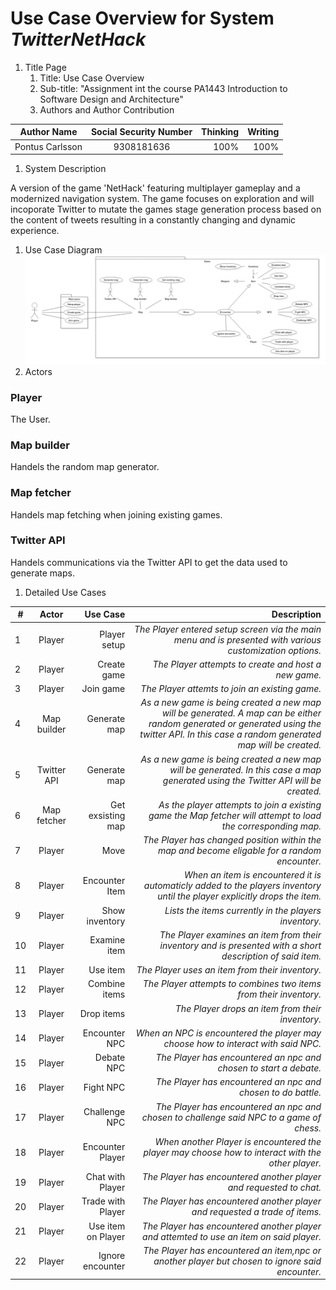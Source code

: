 # Use Case Overview for System _TwitterNetHack_
1. Title Page
    1. Title: Use Case Overview
    1. Sub-title: "Assignment int the course PA1443 Introduction to Software Design and Architecture"
    1. Authors and Author Contribution

| Author Name   | Social Security Number| Thinking  |Writing  |
| ------------- |:-------------:| -----:|-----:|
| Pontus Carlsson  | 9308181636 | 100% |100% |

1. System Description

A version of the game 'NetHack' featuring multiplayer gameplay and a modernized navigation system. The game focuses on exploration and will incoporate Twitter to mutate the games stage generation process based on the content of tweets resulting in a constantly changing and  dynamic experience.
1. Use Case Diagram
![model](https://github.com/carl93/OOD-PA1443-poca16/blob/master/Assignments/model-rev.jpeg "Diagram")
1. Actors
### Player
The User.
### Map builder
Handels the random map generator.
### Map fetcher
Handels map fetching when joining existing games.
### Twitter API
Handels communications via the Twitter API to get the data used to generate maps.
1. Detailed Use Cases

| # | Actor | Use Case | Description |
| - |:-----:|---------:|------------:|
| 1 | Player | Player setup | _The Player entered setup screen via the main menu and is presented with various customization options._ |
| 2 | Player | Create game | _The Player attempts to create and host a new game._ |
| 3 | Player | Join game | _The Player attemts to join an existing game._ |
| 4 | Map builder | Generate map | _As a new game is being created a new map will be generated. A map can be either random generated or generated using the twitter API. In this case a random generated map will be created._ |
| 5 | Twitter API | Generate map | _As a new game is being created a new map will be generated. In this case a map generated using the Twitter API will be created._ |
| 6 | Map fetcher | Get exsisting map | _As the player attempts to join a existing game the Map fetcher will attempt to load the corresponding map._ |
| 7 | Player | Move | _The Player has changed position within the map and become eligable for a random encounter._ |
| 8 | Player | Encounter Item | _When an item is encountered it is automaticly added to the players inventory until the player explicitly drops the item._ |
| 9 | Player | Show inventory | _Lists the items currently in the players inventory._ |
| 10 | Player | Examine item | _The Player examines an item from their inventory and is presented with a short description of said item._ 
| 11 | Player | Use item | _The Player uses an item from their inventory._ |
| 12 | Player | Combine items | _The Player attempts to combines two items from their inventory._ |
| 13 | Player | Drop items | _The Player drops an item from their inventory._ |
| 14 | Player | Encounter NPC | _When an NPC is encountered the player may choose how to interact with said NPC._ |
| 15 | Player | Debate NPC | _The Player has encountered an npc and chosen to start a debate._ |
| 16 | Player | Fight NPC | _The Player has encountered an npc and chosen to do battle._ |
| 17 | Player | Challenge NPC | _The Player has encountered an npc and chosen to challenge said NPC to a game of chess._ |
| 18 | Player | Encounter Player | _When another Player is encountered the player may choose how to interact with the other player._ 
| 19 | Player | Chat with Player | _The Player has encountered another player and requested to chat._ |
| 20 | Player | Trade with Player | _The Player has encountered another player and requested a trade of items._ |
| 21 | Player | Use item on Player | _The Player has encountered another player and attemted to use an item on said player._ |
| 22 | Player | Ignore encounter | _The Player has encountered an item,npc or another player but chosen to ignore said encounter._ |
